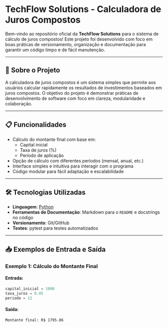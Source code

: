 # TechFlow Solutions - Calculadora de Juros Compostos

Bem-vindo ao repositório oficial da **TechFlow Solutions** para o sistema de cálculo de juros compostos! Este projeto foi desenvolvido com foco em boas práticas de versionamento, organização e documentação para garantir um código limpo e de fácil manutenção.

---

## 🚀 Sobre o Projeto

A calculadora de juros compostos é um sistema simples que permite aos usuários calcular rapidamente os resultados de investimentos baseados em juros compostos. O objetivo do projeto é demonstrar práticas de desenvolvimento de software com foco em clareza, modularidade e colaboração.

---

## 📋 Funcionalidades

- Cálculo do montante final com base em:
  - Capital inicial
  - Taxa de juros (%)
  - Período de aplicação
- Opção de cálculo com diferentes períodos (mensal, anual, etc.)
- Interface simples e intuitiva para interagir com o programa
- Código modular para fácil adaptação e escalabilidade

---

## 🛠️ Tecnologias Utilizadas

- **Linguagem**: [Python](https://www.python.org/)
- **Ferramentas de Documentação**: Markdown para o `README` e docstrings no código
- **Versionamento**: Git/GitHub
- **Testes**: pytest para testes automatizados

---

## 📥 Exemplos de Entrada e Saída

### Exemplo 1: Cálculo do Montante Final

#### Entrada:
```python
capital_inicial = 1000
taxa_juros = 0.05
periodo = 12
```

#### Saída:
```
Montante final: R$ 1795.86
```